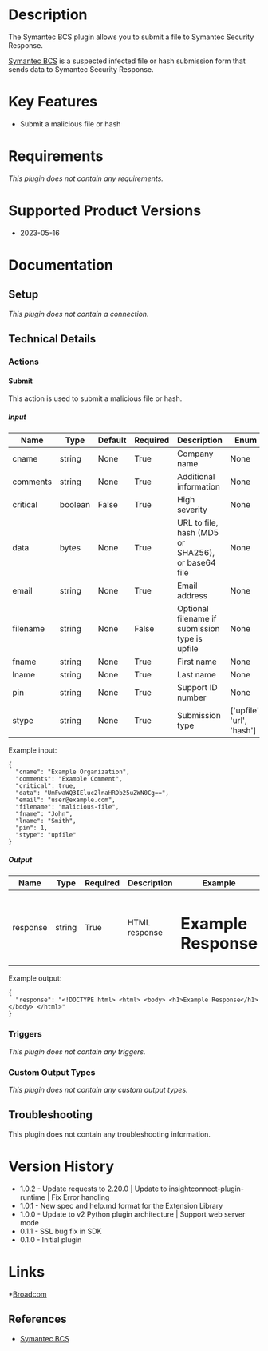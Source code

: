# Description

The Symantec BCS plugin allows you to submit a file to Symantec Security Response.

[Symantec BCS](https://submit.symantec.com/websubmit/bcs.cgi) is a suspected infected file or hash submission form that sends data to Symantec Security Response.

# Key Features

* Submit a malicious file or hash

# Requirements

_This plugin does not contain any requirements._

# Supported Product Versions

* 2023-05-16

# Documentation

## Setup

_This plugin does not contain a connection._

## Technical Details

### Actions

#### Submit

This action is used to submit a malicious file or hash.

##### Input

|Name|Type|Default|Required|Description|Enum|Example|
|----|----|-------|--------|-----------|----|-------|
|cname|string|None|True|Company name|None|Example Organization|
|comments|string|None|True|Additional information|None|Example Comment|
|critical|boolean|False|True|High severity|None|True|
|data|bytes|None|True|URL to file, hash (MD5 or SHA256), or base64 file|None|UmFwaWQ3IEluc2lnaHRDb25uZWN0Cg==|
|email|string|None|True|Email address|None|https://example.com|
|filename|string|None|False|Optional filename if submission type is upfile|None|malicious-file|
|fname|string|None|True|First name|None|John|
|lname|string|None|True|Last name|None|Smith|
|pin|string|None|True|Support ID number|None|1|
|stype|string|None|True|Submission type|['upfile', 'url', 'hash']|upfile|

Example input:

```
{
  "cname": "Example Organization",
  "comments": "Example Comment",
  "critical": true,
  "data": "UmFwaWQ3IEluc2lnaHRDb25uZWN0Cg==",
  "email": "user@example.com",
  "filename": "malicious-file",
  "fname": "John",
  "lname": "Smith",
  "pin": 1,
  "stype": "upfile"
}
```

##### Output

|Name|Type|Required|Description|Example|
|----|----|--------|-----------|-------|
|response|string|True|HTML response|<!DOCTYPE html> <html> <body> <h1>Example Response</h1> </body> </html>|

Example output:

```
{
  "response": "<!DOCTYPE html> <html> <body> <h1>Example Response</h1> </body> </html>"
}
```

### Triggers

_This plugin does not contain any triggers._

### Custom Output Types

_This plugin does not contain any custom output types._

## Troubleshooting

This plugin does not contain any troubleshooting information.

# Version History

* 1.0.2 - Update requests to 2.20.0 | Update to insightconnect-plugin-runtime | Fix Error handling
* 1.0.1 - New spec and help.md format for the Extension Library
* 1.0.0 - Update to v2 Python plugin architecture | Support web server mode
* 0.1.1 - SSL bug fix in SDK
* 0.1.0 - Initial plugin

# Links

*[Broadcom](https://www.broadcom.com/)

## References

* [Symantec BCS](https://submit.symantec.com/websubmit/bcs.cgi)

